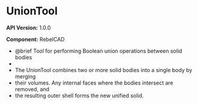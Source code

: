 # UnionTool

**API Version:** 1.0.0

**Component:** RebelCAD

* @brief Tool for performing Boolean union operations between solid bodies
 * 
 * The UnionTool combines two or more solid bodies into a single body by merging
 * their volumes. Any internal faces where the bodies intersect are removed, and
 * the resulting outer shell forms the new unified solid.

